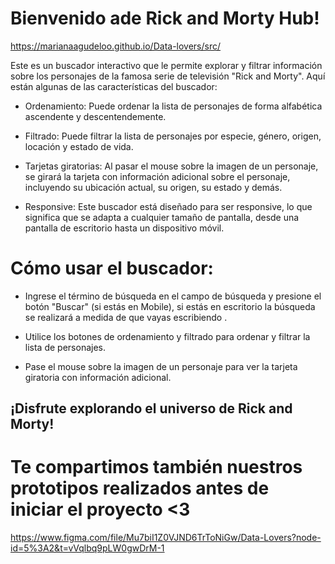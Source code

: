 # Bienvenido ade Rick and Morty Hub!

https://marianaagudeloo.github.io/Data-lovers/src/

Este es un buscador interactivo que le permite explorar y filtrar información sobre los personajes de la famosa serie de televisión "Rick and Morty". Aquí están algunas de las características del buscador:

* Ordenamiento: Puede ordenar la lista de personajes de forma alfabética ascendente y descentendemente.

* Filtrado: Puede filtrar la lista de personajes por especie, género, origen, locación y estado de vida.

* Tarjetas giratorias: Al pasar el mouse sobre la imagen de un personaje, se girará la tarjeta con información adicional sobre el personaje, incluyendo su ubicación actual, su origen, su estado y demás.

* Responsive: Este buscador está diseñado para ser responsive, lo que significa que se adapta a cualquier tamaño de pantalla, desde una pantalla de escritorio hasta un dispositivo móvil.

# Cómo usar el buscador:

* Ingrese el término de búsqueda en el campo de búsqueda y presione el botón "Buscar" (si estás en Mobile), si estás en escritorio la búsqueda se realizará a medida de que vayas escribiendo .

* Utilice los botones de ordenamiento y filtrado para ordenar y filtrar la lista de personajes.

* Pase el mouse sobre la imagen de un personaje para ver la tarjeta giratoria con información adicional.

## ¡Disfrute explorando el universo de Rick and Morty!

# Te compartimos también nuestros prototipos realizados antes de iniciar el proyecto <3 
https://www.figma.com/file/Mu7biI1Z0VJND6TrToNiGw/Data-Lovers?node-id=5%3A2&t=vVqlbq9pLW0gwDrM-1
